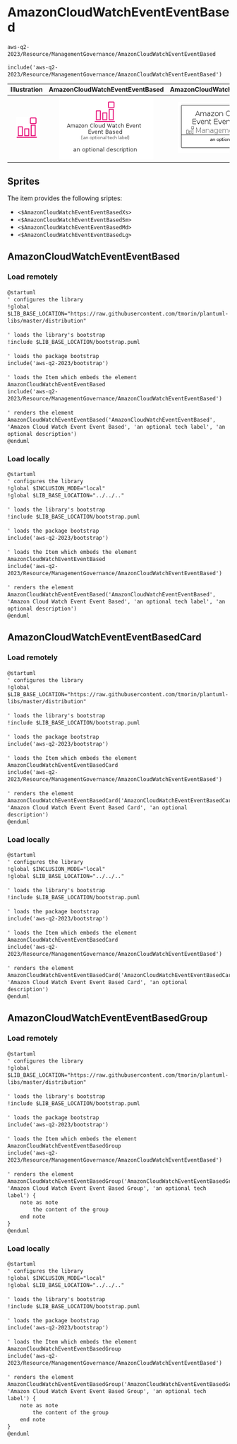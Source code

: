 # AmazonCloudWatchEventEventBased


```text
aws-q2-2023/Resource/ManagementGovernance/AmazonCloudWatchEventEventBased
```

```text
include('aws-q2-2023/Resource/ManagementGovernance/AmazonCloudWatchEventEventBased')
```



| Illustration | AmazonCloudWatchEventEventBased | AmazonCloudWatchEventEventBasedCard | AmazonCloudWatchEventEventBasedGroup |
| :---: | :---: | :---: | :---: |
| ![illustration for Illustration](../../../aws-q2-2023/Resource/ManagementGovernance/AmazonCloudWatchEventEventBased.png) | ![illustration for AmazonCloudWatchEventEventBased](../../../aws-q2-2023/Resource/ManagementGovernance/AmazonCloudWatchEventEventBased.Local.png) | ![illustration for AmazonCloudWatchEventEventBasedCard](../../../aws-q2-2023/Resource/ManagementGovernance/AmazonCloudWatchEventEventBasedCard.Local.png) | ![illustration for AmazonCloudWatchEventEventBasedGroup](../../../aws-q2-2023/Resource/ManagementGovernance/AmazonCloudWatchEventEventBasedGroup.Local.png) |



## Sprites
The item provides the following sriptes:

- `<$AmazonCloudWatchEventEventBasedXs>`
- `<$AmazonCloudWatchEventEventBasedSm>`
- `<$AmazonCloudWatchEventEventBasedMd>`
- `<$AmazonCloudWatchEventEventBasedLg>`





## AmazonCloudWatchEventEventBased

### Load remotely
```plantuml
@startuml
' configures the library
!global $LIB_BASE_LOCATION="https://raw.githubusercontent.com/tmorin/plantuml-libs/master/distribution"

' loads the library's bootstrap
!include $LIB_BASE_LOCATION/bootstrap.puml

' loads the package bootstrap
include('aws-q2-2023/bootstrap')

' loads the Item which embeds the element AmazonCloudWatchEventEventBased
include('aws-q2-2023/Resource/ManagementGovernance/AmazonCloudWatchEventEventBased')

' renders the element
AmazonCloudWatchEventEventBased('AmazonCloudWatchEventEventBased', 'Amazon Cloud Watch Event Event Based', 'an optional tech label', 'an optional description')
@enduml
```

### Load locally
```plantuml
@startuml
' configures the library
!global $INCLUSION_MODE="local"
!global $LIB_BASE_LOCATION="../../.."

' loads the library's bootstrap
!include $LIB_BASE_LOCATION/bootstrap.puml

' loads the package bootstrap
include('aws-q2-2023/bootstrap')

' loads the Item which embeds the element AmazonCloudWatchEventEventBased
include('aws-q2-2023/Resource/ManagementGovernance/AmazonCloudWatchEventEventBased')

' renders the element
AmazonCloudWatchEventEventBased('AmazonCloudWatchEventEventBased', 'Amazon Cloud Watch Event Event Based', 'an optional tech label', 'an optional description')
@enduml
```

## AmazonCloudWatchEventEventBasedCard

### Load remotely
```plantuml
@startuml
' configures the library
!global $LIB_BASE_LOCATION="https://raw.githubusercontent.com/tmorin/plantuml-libs/master/distribution"

' loads the library's bootstrap
!include $LIB_BASE_LOCATION/bootstrap.puml

' loads the package bootstrap
include('aws-q2-2023/bootstrap')

' loads the Item which embeds the element AmazonCloudWatchEventEventBasedCard
include('aws-q2-2023/Resource/ManagementGovernance/AmazonCloudWatchEventEventBased')

' renders the element
AmazonCloudWatchEventEventBasedCard('AmazonCloudWatchEventEventBasedCard', 'Amazon Cloud Watch Event Event Based Card', 'an optional description')
@enduml
```

### Load locally
```plantuml
@startuml
' configures the library
!global $INCLUSION_MODE="local"
!global $LIB_BASE_LOCATION="../../.."

' loads the library's bootstrap
!include $LIB_BASE_LOCATION/bootstrap.puml

' loads the package bootstrap
include('aws-q2-2023/bootstrap')

' loads the Item which embeds the element AmazonCloudWatchEventEventBasedCard
include('aws-q2-2023/Resource/ManagementGovernance/AmazonCloudWatchEventEventBased')

' renders the element
AmazonCloudWatchEventEventBasedCard('AmazonCloudWatchEventEventBasedCard', 'Amazon Cloud Watch Event Event Based Card', 'an optional description')
@enduml
```

## AmazonCloudWatchEventEventBasedGroup

### Load remotely
```plantuml
@startuml
' configures the library
!global $LIB_BASE_LOCATION="https://raw.githubusercontent.com/tmorin/plantuml-libs/master/distribution"

' loads the library's bootstrap
!include $LIB_BASE_LOCATION/bootstrap.puml

' loads the package bootstrap
include('aws-q2-2023/bootstrap')

' loads the Item which embeds the element AmazonCloudWatchEventEventBasedGroup
include('aws-q2-2023/Resource/ManagementGovernance/AmazonCloudWatchEventEventBased')

' renders the element
AmazonCloudWatchEventEventBasedGroup('AmazonCloudWatchEventEventBasedGroup', 'Amazon Cloud Watch Event Event Based Group', 'an optional tech label') {
    note as note
        the content of the group
    end note
}
@enduml
```

### Load locally
```plantuml
@startuml
' configures the library
!global $INCLUSION_MODE="local"
!global $LIB_BASE_LOCATION="../../.."

' loads the library's bootstrap
!include $LIB_BASE_LOCATION/bootstrap.puml

' loads the package bootstrap
include('aws-q2-2023/bootstrap')

' loads the Item which embeds the element AmazonCloudWatchEventEventBasedGroup
include('aws-q2-2023/Resource/ManagementGovernance/AmazonCloudWatchEventEventBased')

' renders the element
AmazonCloudWatchEventEventBasedGroup('AmazonCloudWatchEventEventBasedGroup', 'Amazon Cloud Watch Event Event Based Group', 'an optional tech label') {
    note as note
        the content of the group
    end note
}
@enduml
```

